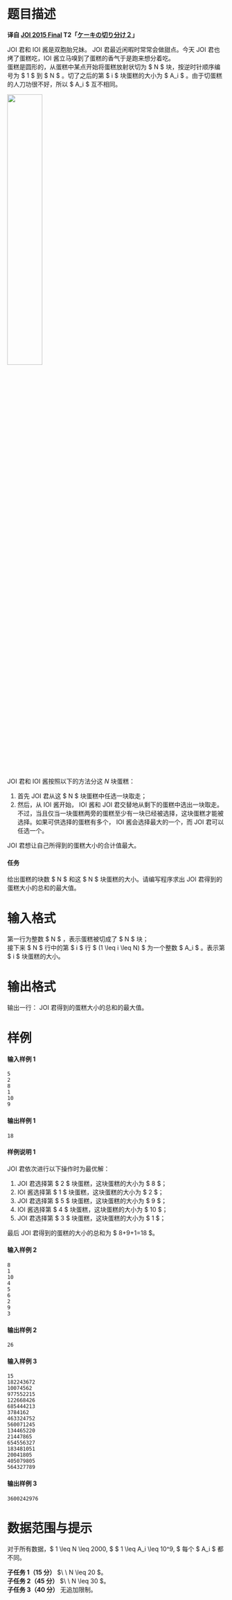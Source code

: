 
# 题目描述

**译自 [JOI 2015 Final](https://www.ioi-jp.org/joi/2014/2015-ho/index.html) T2「[ケーキの切り分け２](https://www.ioi-jp.org/joi/2014/2015-ho/2015-ho.pdf)」**

JOI 君和 IOI 酱是双胞胎兄妹。 JOI 君最近闲暇时常常会做甜点。今天 JOI 君也烤了蛋糕吃，IOI 酱立马嗅到了蛋糕的香气于是跑来想分着吃。  
蛋糕是圆形的，从蛋糕中某点开始将蛋糕放射状切为 $ N $ 块，按逆时针顺序编号为 $ 1 $ 到 $ N $ 。切了之后的第 $ i $ 块蛋糕的大小为 $ A_i $ 。由于切蛋糕的人刀功很不好，所以 $ A_i $ 互不相同。

<img src="https://www.z4a.net/images/2018/08/04/5c83a03e0789dafd806d5f7e488b001d.png" width="40%">

JOI 君和 IOI 酱按照以下的方法分这 $N$ 块蛋糕：
1. 首先 JOI 君从这 $ N $ 块蛋糕中任选一块取走；
2. 然后，从 IOI 酱开始， IOI 酱和 JOI 君交替地从剩下的蛋糕中选出一块取走。不过，当且仅当一块蛋糕两旁的蛋糕至少有一块已经被选择，这块蛋糕才能被选择。如果可供选择的蛋糕有多个， IOI 酱会选择最大的一个，而 JOI 君可以任选一个。

JOI 君想让自己所得到的蛋糕大小的合计值最大。

#### 任务
给出蛋糕的块数 $ N $ 和这 $ N $ 块蛋糕的大小。请编写程序求出 JOI 君得到的蛋糕大小的总和的最大值。

# 输入格式

第一行为整数 $ N $ ，表示蛋糕被切成了 $ N $ 块；  
接下来 $ N $ 行中的第 $ i $ 行 $ (1 \leq i \leq N) $ 为一个整数 $ A_i $ 。表示第 $ i $ 块蛋糕的大小。

# 输出格式

输出一行： JOI 君得到的蛋糕大小的总和的最大值。

# 样例

#### 输入样例 1
```plain
5
2
8
1
10
9
```
#### 输出样例 1
```plain
18
```
#### 样例说明 1
JOI 君依次进行以下操作时为最优解：

1.  JOI 君选择第 $ 2 $ 块蛋糕，这块蛋糕的大小为 $ 8 $；
2.  IOI 酱选择第 $ 1 $ 块蛋糕，这块蛋糕的大小为 $ 2 $；
3.  JOI 君选择第 $ 5 $ 块蛋糕，这块蛋糕的大小为 $ 9 $；
4.  IOI 酱选择第 $ 4 $ 块蛋糕，这块蛋糕的大小为 $ 10 $；
5.  JOI 君选择第 $ 3 $ 块蛋糕，这块蛋糕的大小为 $ 1 $；

最后 JOI 君得到的蛋糕的大小的总和为 $ 8+9+1=18 $。

#### 输入样例 2
```plain
8
1
10
4
5
6
2
9
3
```
#### 输出样例 2
```plain
26
```
#### 输入样例 3
```plain
15
182243672
10074562
977552215
122668426
685444213
3784162
463324752
560071245
134465220
21447865
654556327
183481051
20041805
405079805
564327789
```
#### 输出样例 3
```plain
3600242976
```

# 数据范围与提示

对于所有数据，$ 1 \leq N \leq 2000, $ $ 1 \leq A_i \leq 10^9, $ 每个 $ A_i $ 都不同。

**子任务 1（15 分）** $\ \ N \leq 20 $。  
**子任务 2（45 分）** $\ \ N \leq 30 $。  
**子任务 3（40 分）** 无追加限制。


